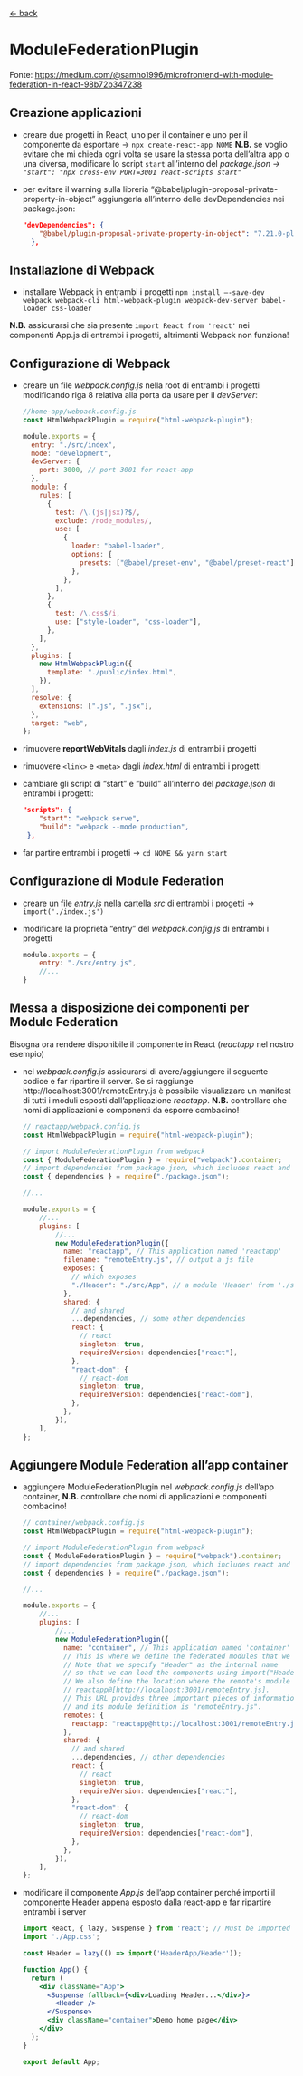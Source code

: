 [← back](README.md)

# ModuleFederationPlugin 

Fonte: https://medium.com/@samho1996/microfrontend-with-module-federation-in-react-98b72b347238

## Creazione applicazioni

- creare due progetti in React, uno per il container e uno per il componente da esportare → `npx create-react-app NOME` 
**N.B.** se voglio evitare che mi chieda ogni volta se usare la stessa porta dell’altra app o una diversa, modificare lo script `start` all’interno del *package.json → `"start": "npx cross-env PORT=3001 react-scripts start"`*
- per evitare il warning sulla libreria “@babel/plugin-proposal-private-property-in-object” aggiungerla all’interno delle devDependencies nei package.json:
    
    ```json
    "devDependencies": {
        "@babel/plugin-proposal-private-property-in-object": "7.21.0-placeholder-for-preset-env.2"
      },
    ```
    

## Installazione di Webpack

- installare Webpack in entrambi i progetti
`npm install –-save-dev webpack webpack-cli html-webpack-plugin webpack-dev-server babel-loader css-loader`

**N.B.** assicurarsi che sia presente `import React from 'react'` nei componenti App.js di entrambi i progetti, altrimenti Webpack non funziona!

## Configurazione di Webpack

- creare un file *webpack.config.js* nella root di entrambi i progetti modificando riga 8 relativa alla porta da usare per il *devServer*:
    
    ```jsx
    //home-app/webpack.config.js
    const HtmlWebpackPlugin = require("html-webpack-plugin");
    
    module.exports = {
      entry: "./src/index",
      mode: "development",
      devServer: {
        port: 3000, // port 3001 for react-app
      },
      module: {
        rules: [
          {
            test: /\.(js|jsx)?$/,
            exclude: /node_modules/,
            use: [
              {
                loader: "babel-loader",
                options: {
                  presets: ["@babel/preset-env", "@babel/preset-react"],
                },
              },
            ],
          },
          {
            test: /\.css$/i,
            use: ["style-loader", "css-loader"],
          },
        ],
      },
      plugins: [
        new HtmlWebpackPlugin({
          template: "./public/index.html",
        }),
      ],
      resolve: {
        extensions: [".js", ".jsx"],
      },
      target: "web",
    };
    ```
    
- rimuovere **reportWebVitals** dagli *index.js* di entrambi i progetti
- rimuovere `<link>` e `<meta>` dagli *index.html* di entrambi i progetti
- cambiare gli script di “start” e “build” all’interno del *package.json* di entrambi i progetti:
    
    ```json
    "scripts": {
        "start": "webpack serve",
        "build": "webpack --mode production",
     },
    ```
    
- far partire entrambi i progetti → `cd NOME && yarn start`

## Configurazione di Module Federation

- creare un file *entry.js* nella cartella *src* di entrambi i progetti → `import('./index.js')`
- modificare la proprietà “entry” del *webpack.config.js* di entrambi i progetti
    
    ```jsx
    module.exports = {
        entry: "./src/entry.js",
        //...
    }
    ```
    

## Messa a disposizione dei componenti per Module Federation

Bisogna ora rendere disponibile il componente in React (*reactapp* nel nostro esempio)

- nel *webpack.config.js* assicurarsi di avere/aggiungere il seguente codice e far ripartire il server. Se si raggiunge http://localhost:3001/remoteEntry.js è possibile visualizzare un manifest di tutti i moduli esposti dall’applicazione *reactapp*. **N.B.** controllare che nomi di applicazioni e componenti da esporre combacino!
    
    ```jsx
    // reactapp/webpack.config.js
    const HtmlWebpackPlugin = require("html-webpack-plugin");
    
    // import ModuleFederationPlugin from webpack
    const { ModuleFederationPlugin } = require("webpack").container;
    // import dependencies from package.json, which includes react and react-dom
    const { dependencies } = require("./package.json");
    
    //...
    
    module.exports = {
        //...
        plugins: [
            //...
            new ModuleFederationPlugin({
    	      name: "reactapp", // This application named 'reactapp'
    	      filename: "remoteEntry.js", // output a js file
    	      exposes: {
    	        // which exposes
    	        "./Header": "./src/App", // a module 'Header' from './src/App'
    	      },
    	      shared: {
    	        // and shared
    	        ...dependencies, // some other dependencies
    	        react: {
    	          // react
    	          singleton: true,
    	          requiredVersion: dependencies["react"],
    	        },
    	        "react-dom": {
    	          // react-dom
    	          singleton: true,
    	          requiredVersion: dependencies["react-dom"],
    	        },
    	      },
    	    }),
        ],
    };
    ```
    

## Aggiungere Module Federation all’app container

- aggiungere ModuleFederationPlugin nel *webpack.config.js* dell’app container, **N.B.** controllare che nomi di applicazioni e componenti combacino!
    
    ```jsx
    // container/webpack.config.js
    const HtmlWebpackPlugin = require("html-webpack-plugin");
    
    // import ModuleFederationPlugin from webpack
    const { ModuleFederationPlugin } = require("webpack").container;
    // import dependencies from package.json, which includes react and react-dom
    const { dependencies } = require("./package.json");
    
    //...
    
    module.exports = {
        //...
        plugins: [
            //...
            new ModuleFederationPlugin({
    	      name: "container", // This application named 'container'
    	      // This is where we define the federated modules that we want to consume in this app.
    	      // Note that we specify "Header" as the internal name
    	      // so that we can load the components using import("Header/").
    	      // We also define the location where the remote's module definition is hosted:
    	      // reactapp@[http://localhost:3001/remoteEntry.js].
    	      // This URL provides three important pieces of information: the module's name is "reactapp", it is hosted on "localhost:3001",
    	      // and its module definition is "remoteEntry.js".
    	      remotes: {
    	        reactapp: "reactapp@http://localhost:3001/remoteEntry.js",
    	      },
    	      shared: {
    	        // and shared
    	        ...dependencies, // other dependencies
    	        react: {
    	          // react
    	          singleton: true,
    	          requiredVersion: dependencies["react"],
    	        },
    	        "react-dom": {
    	          // react-dom
    	          singleton: true,
    	          requiredVersion: dependencies["react-dom"],
    	        },
    	      },
    	    }),
        ],
    };
    ```
    
- modificare il componente *App.js* dell’app container perché importi il componente Header appena esposto dalla react-app e far ripartire entrambi i server
    
    ```jsx
    import React, { lazy, Suspense } from 'react'; // Must be imported for webpack to work
    import './App.css';
    
    const Header = lazy(() => import('HeaderApp/Header'));
    
    function App() {
      return (
        <div className="App">
          <Suspense fallback={<div>Loading Header...</div>}>
            <Header />
          </Suspense>
          <div className="container">Demo home page</div>
        </div>
      );
    }
    
    export default App;
    ```
